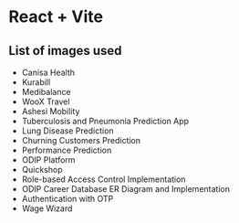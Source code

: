 # React + Vite

## List of images used

- Canisa Health
- Kurabill
- Medibalance
- WooX Travel
- Ashesi Mobility
- Tuberculosis and Pneumonia Prediction App
- Lung Disease Prediction
- Churning Customers Prediction
- Performance Prediction
- ODIP Platform
- Quickshop
- Role-based Access Control Implementation
- ODIP Career Database ER Diagram and Implementation
- Authentication with OTP
- Wage Wizard
